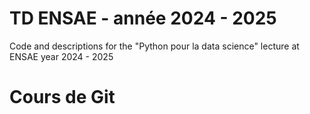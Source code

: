 # TD ENSAE - année 2024 - 2025
Code and descriptions for the "Python pour la data science" lecture at ENSAE year 2024 - 2025

# Cours de Git
